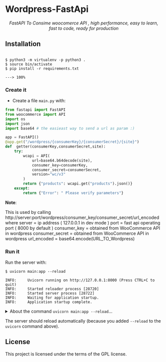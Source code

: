 # Wordpress-FastApi
<p align="center">

</p>
<p align="center">
    <em>FastAPI To Consime woocomerce API , high performance, easy to learn, fast to code, ready for production</em>
</p>



## Installation

<div class="termy">

```console

$ python3 -m virtualenv -p python3 .
$ source bin/activate
$ pip install -r requirements.txt

---> 100%
```

</div>



</div>



### Create it

* Create a file `main.py` with:



```Python hl_lines="9  14"
from fastapi import FastAPI
from woocommerce import API
import os
import json
import base64 # the easieast way to send a url as param :)

app = FastAPI()
@app.get("/wordpress/{consumerKey}/{consumerSecret}/{site}")
def  getter(consumerKey,consumerSecret,site):
	try:
		wcapi = API(
			url=base64.b64decode(site),
			consumer_key=consumerKey,
			consumer_secret=consumerSecret,
			version="wc/v3"
		)
		return {"products": wcapi.get("products").json()}
	except:
		return {"Error": " Please verify parameters"}
```

**Note**:

This is used by calling 
http://server:port/wordpress/consumer_key/consumer_secret/url_encoded
where
	server = ip address ( 127.0.0.1 in dev mode )
	port 	= fast api operating port ( 8000 by default )
	consumer_key = obtained from WooCommerce API in wordpress 
	consumer_secret = obtained from WooCommerce API in wordpress 
	url_encoded = base64.encode(URL_TO_Wordpress)
	

</details>

### Run it

Run the server with:

<div class="termy">

```console
$ uvicorn main:app --reload

INFO:     Uvicorn running on http://127.0.0.1:8000 (Press CTRL+C to quit)
INFO:     Started reloader process [28720]
INFO:     Started server process [28722]
INFO:     Waiting for application startup.
INFO:     Application startup complete.
```

</div>

<details markdown="1">
<summary>About the command <code>uvicorn main:app --reload</code>...</summary>

The command `uvicorn main:app` refers to:

* `main`: the file `main.py` (the Python "module").
* `app`: the object created inside of `main.py` with the line `app = FastAPI()`.
* `--reload`: make the server restart after code changes. Only do this for development.

</details>


The server should reload automatically (because you added `--reload` to the `uvicorn` command above).



## License

This project is licensed under the terms of the GPL license.